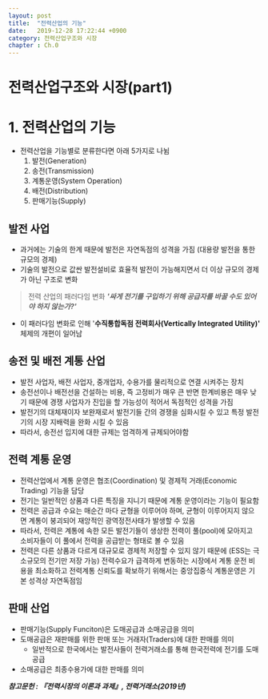```yaml
---
layout: post
title:  "전력산업의 기능"
date:   2019-12-28 17:22:44 +0900
category: 전력산업구조와 시장
chapter : Ch.0
---
```


# 전력산업구조와 시장(part1)

# 1. 전력산업의 기능

- 전력산업을 기능별로 분류한다면 아래 5가지로 나뉨
    1. 발전(Generation)
    2. 송전(Transmission)
    3. 계통운영(System Operation)
    4. 배전(Distribution)
    5. 판매기능(Supply)

## 발전 사업

- 과거에는 기술의 한계 때문에 발전은 자연독점의 성격을 가짐 (대용량 발전을 통한 규모의 경제)
- 기술의 발전으로 값싼 발전설비로 효율적 발전이 가능해지면서 더 이상 규모의 경제가 아닌 구조로 변화

> 전력 산업의 패러다임 변화 ***'싸게 전기를 구입하기 위해 공급자를 바꿀 수도 있어야 하지 않는가?'***

- 이 패러다임 변화로 인해 '**수직통합독점 전력회사(Vertically Integrated Utility)'** 체제의 개편이 일어남

## 송전 및 배전 계통 산업

- 발전 사업자, 배전 사업자, 중개업자, 수용가를 물리적으로 연결 시켜주는 장치
- 송전선이나 배전선을 건설하는 비용, 즉 고정비가 매우 큰 반면 한계비용은 매우 낮기 때문에 경쟁 사업자가 진입을 할 가능성이 적어서 독점적인 성격을 가짐
- 발전기의 대체재이자 보완재로서 발전기들 간의 경쟁을 심화시킬 수 있고 특정 발전기의 시장 지배력을 완화 시킬 수 있음
- 따라서, 송전선 입지에 대한 규제는 엄격하게 규제되어야함

## 전력 계통 운영

- 전력산업에서 계통 운영은 협조(Coordination) 및 경제적 거래(Economic Trading) 기능을 담당
- 전기는 일반적인 상품과 다른 특징을 지니기 때문에 계통 운영이라는 기능이 필요함
- 전력은 공급과 수요는 매순간 마다 균형을 이루어야 하며, 균형이 이루어지지 않으면 계통이 붕괴되어 재앙적인 광역정전사태가 발생할 수 있음
- 따라서, 전력은 계통에 속한 모든 발전기들이 생상한 전력이 풀(pool)에 모아지고 소비자들이 이 풀에서 전력을 공급받는 형태로 볼 수 있음
- 전력은 다른 상품과 다르게 대규모로 경제적 저장할 수 있지 않기 때문에 (ESS는 극소규모의 전기만 저장 가능) 전력수요가 급격하게 변동하는 시장에서 계통 운전 비용을 최소화하고 전력계통 신뢰도를 확보하기 위해서는 중앙집중식 계통운영은 기본 성격상 자연독점임

## 판매 산업

- 판매기능(Supply Funciton)은 도매공급과 소매공급을 의미
- 도매공급은 재판매를 위한 판매 또는 거래자(Traders)에 대한 판매를 의미
    - 일반적으로 한국에서는 발전사들이 전력거래소를 통해 한국전력에 전기를 도매공급
- 소매공급은 최종수용가에 대한 판매를 의미


 ***참고문헌 : 『전력시장의 이론과 과제』, 전력거래소(2019년)***
